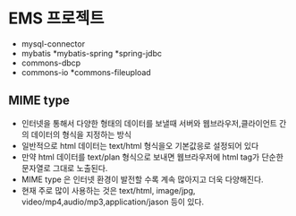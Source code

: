 # EMS 프로젝트
* mysql-connector
* mybatis
*mybatis-spring
*spring-jdbc
* commons-dbcp
* commons-io
*commons-fileupload


## MIME type

* 인터넷을 통해서 다양한 형태의 데이터를 보낼때 서버와 웹브라우저,클라이언트 간의 데이터의 형식을 지정하는 방식  
* 일반적으로 html 데이터는 text/html 형식을오 기본값응로 설정되어 있다
* 만약 html 데이터를 text/plan 형식으로 보내면 웹브라우저에 html tag가 단순한 문자열로 그대로 노출된다.
* MIME type 은 인터넷 환경이 발전할 수록 계속 많아지고
더욱 다양해진다. 
* 현재 주로 많이 사용하는 것은 text/html, image/jpg, video/mp4,audio/mp3,application/jason 등이 있다.

